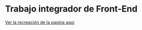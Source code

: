 # Trabajo integrador de Front-End
[Ver la recreación de la pagina aqui](https://ezebustos.github.io/cac-integrador-front-2022c1/)